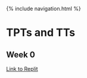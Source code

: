 {% include navigation.html %}

# TPTs and TTs

## Week 0
[Link to Replit](https://replit.com/@arushi10/individual)

